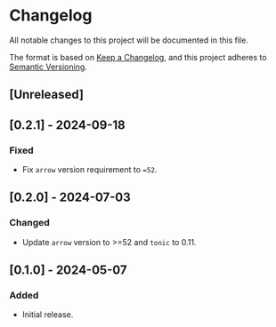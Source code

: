 # Changelog

All notable changes to this project will be documented in this file.

The format is based on [Keep a Changelog](https://keepachangelog.com/en/1.0.0/),
and this project adheres to [Semantic Versioning](https://semver.org/spec/v2.0.0.html).

## [Unreleased]

## [0.2.1] - 2024-09-18

### Fixed

- Fix `arrow` version requirement to `=52`.

## [0.2.0] - 2024-07-03

### Changed

- Update `arrow` version to >=52 and `tonic` to 0.11.

## [0.1.0] - 2024-05-07

### Added

- Initial release.
